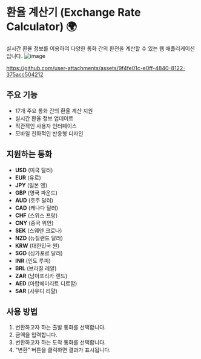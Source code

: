 # 환율 계산기 (Exchange Rate Calculator) 🌍

실시간 환율 정보를 이용하여 다양한 통화 간의 환전을 계산할 수 있는 웹 애플리케이션입니다.
![image](https://github.com/user-attachments/assets/3af1c307-2417-4113-9164-17190798ceac)


https://github.com/user-attachments/assets/9f4fe01c-e0ff-4840-8122-375acc504212


## 주요 기능

- 17개 주요 통화 간의 환율 계산 지원
- 실시간 환율 정보 업데이트
- 직관적인 사용자 인터페이스
- 모바일 친화적인 반응형 디자인

## 지원하는 통화

- **USD** (미국 달러)
- **EUR** (유로)
- **JPY** (일본 엔)
- **GBP** (영국 파운드)
- **AUD** (호주 달러)
- **CAD** (캐나다 달러)
- **CHF** (스위스 프랑)
- **CNY** (중국 위안)
- **SEK** (스웨덴 크로나)
- **NZD** (뉴질랜드 달러)
- **KRW** (대한민국 원)
- **SGD** (싱가포르 달러)
- **INR** (인도 루피)
- **BRL** (브라질 레알)
- **ZAR** (남아프리카 랜드)
- **AED** (아랍에미리트 디르함)
- **SAR** (사우디 리얄)

## 사용 방법

1. 변환하고자 하는 출발 통화를 선택합니다.
2. 금액을 입력합니다.
3. 변환하고자 하는 도착 통화를 선택합니다.
4. "변환" 버튼을 클릭하면 결과가 표시됩니다.
